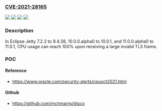 ### [CVE-2021-28165](https://cve.mitre.org/cgi-bin/cvename.cgi?name=CVE-2021-28165)
![](https://img.shields.io/static/v1?label=Product&message=Eclipse%20Jetty&color=blue)
![](https://img.shields.io/static/v1?label=Version&message=%3E%3D%207.2.2%20&color=brighgreen)
![](https://img.shields.io/static/v1?label=Vulnerability&message=CWE-400&color=brighgreen)
![](https://img.shields.io/static/v1?label=Vulnerability&message=CWE-551&color=brighgreen)

### Description

In Eclipse Jetty 7.2.2 to 9.4.38, 10.0.0.alpha0 to 10.0.1, and 11.0.0.alpha0 to 11.0.1, CPU usage can reach 100% upon receiving a large invalid TLS frame.

### POC

#### Reference
- https://www.oracle.com/security-alerts/cpuoct2021.html

#### Github
- https://github.com/mchmarny/disco

